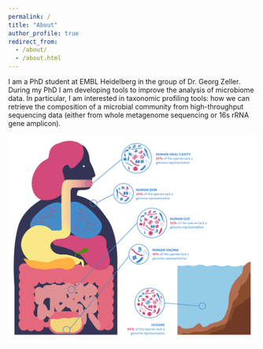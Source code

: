 ```yaml
---
permalink: /
title: "About"
author_profile: true
redirect_from:
  - /about/
  - /about.html
---
```


I am a PhD student at EMBL Heidelberg in the group of Dr. Georg Zeller.
During my PhD I am developing tools to improve the analysis of microbiome data. In particular, I am interested in taxonomic profiling tools: how we can retrieve the composition of a microbial community from high-throughput sequencing data (either from whole metagenome sequencing or 16s rRNA gene amplicon).


![alt text](https://raw.githubusercontent.com/AlessioMilanese/AlessioMilanese.github.io/master/images/about_figure_test2.png)
